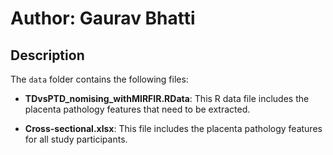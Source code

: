 # Author: Gaurav Bhatti

## Description

The `data` folder contains the following files:

- **TDvsPTD_nomising_withMIRFIR.RData**: This R data file includes the placenta pathology features that need to be extracted.

- **Cross-sectional.xlsx**: This file includes the placenta pathology features for all study participants.
